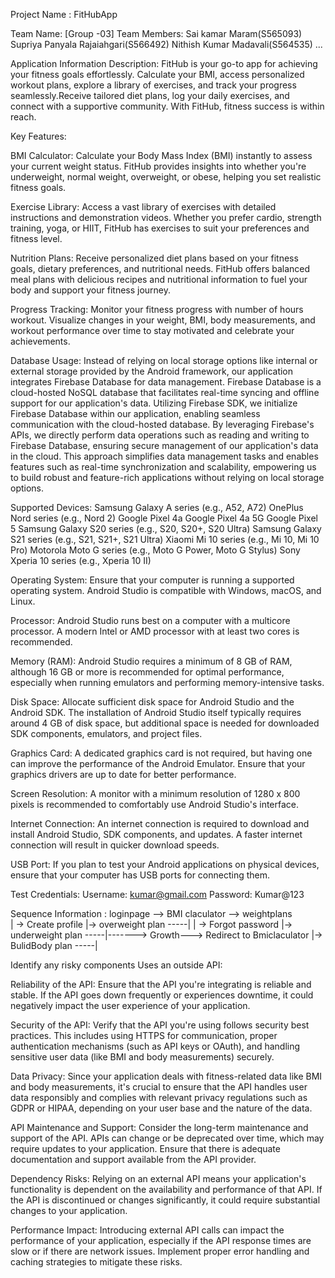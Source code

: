 Project Name : FitHubApp

Team Name: [Group -03]
Team Members:
Sai kamar Maram(S565093) 
Supriya Panyala Rajaiahgari(S566492) 
Nithish Kumar Madavali(S564535) 
...

Application Information
Description: FitHub is your go-to app for achieving your fitness goals effortlessly. Calculate your BMI, access personalized workout plans, explore a library of exercises,
and track your progress seamlessly.Receive tailored diet plans, log your daily exercises, and connect with a supportive community. With FitHub, fitness success is within reach.


Key Features:

BMI Calculator: Calculate your Body Mass Index (BMI) instantly to assess your current weight status. 
FitHub provides insights into whether you're underweight, normal weight, overweight, or obese, helping you set realistic fitness goals.

Exercise Library: Access a vast library of exercises with detailed instructions and demonstration videos. 
Whether you prefer cardio, strength training, yoga, or HIIT, FitHub has exercises to suit your preferences and fitness level.

Nutrition Plans: Receive personalized diet plans based on your fitness goals, dietary preferences, and nutritional needs. 
FitHub offers balanced meal plans with delicious recipes and nutritional information to fuel your body and support your fitness journey.

Progress Tracking: Monitor your fitness progress with number of hours workout. Visualize changes in your weight,
BMI, body measurements, and workout performance over time to stay motivated and celebrate your achievements.


Database Usage: Instead of relying on local storage options like internal or external storage provided by the Android framework, our application integrates Firebase Database for data management.
Firebase Database is a cloud-hosted NoSQL database that facilitates real-time syncing and offline support for our application's data. Utilizing Firebase SDK, we initialize Firebase Database within our application, 
enabling seamless communication with the cloud-hosted database. By leveraging Firebase's APIs, we directly perform data operations such as reading and writing to Firebase Database, 
ensuring secure management of our application's data in the cloud. This approach simplifies data management tasks and enables features such as real-time synchronization and scalability, 
empowering us to build robust and feature-rich applications without relying on local storage options.


Supported Devices:
Samsung Galaxy A series (e.g., A52, A72)
OnePlus Nord series (e.g., Nord 2)
Google Pixel 4a
Google Pixel 4a 5G
Google Pixel 5
Samsung Galaxy S20 series (e.g., S20, S20+, S20 Ultra)
Samsung Galaxy S21 series (e.g., S21, S21+, S21 Ultra)
Xiaomi Mi 10 series (e.g., Mi 10, Mi 10 Pro)
Motorola Moto G series (e.g., Moto G Power, Moto G Stylus)
Sony Xperia 10 series (e.g., Xperia 10 II)

Operating System: Ensure that your computer is running a supported operating system. Android Studio is compatible with Windows, macOS, and Linux.

Processor: Android Studio runs best on a computer with a multicore processor. A modern Intel or AMD processor with at least two cores is recommended.

Memory (RAM): Android Studio requires a minimum of 8 GB of RAM, although 16 GB or more is recommended for optimal performance, especially when running emulators and performing memory-intensive tasks.

Disk Space: Allocate sufficient disk space for Android Studio and the Android SDK. The installation of Android Studio itself typically requires around 4 GB of disk space, but additional space is needed for downloaded SDK components, emulators, and project files.

Graphics Card: A dedicated graphics card is not required, but having one can improve the performance of the Android Emulator. Ensure that your graphics drivers are up to date for better performance.

Screen Resolution: A monitor with a minimum resolution of 1280 x 800 pixels is recommended to comfortably use Android Studio's interface.

Internet Connection: An internet connection is required to download and install Android Studio, SDK components, and updates. A faster internet connection will result in quicker download speeds.

USB Port: If you plan to test your Android applications on physical devices, ensure that your computer has USB ports for connecting them.


Test Credentials:
Username: kumar@gmail.com
Password: Kumar@123


Sequence Information :    loginpage --> BMI claculator --> weightplans  
                              | -> Create profile               |-> overweight plan  -----|
                              | -> Forgot password                   |-> underweight plan -----|-------> Growth---> Redirect to Bmiclaculator 
                                                                |->  BulidBody plan   -----|









Identify any risky components
Uses an outside API: 

Reliability of the API: Ensure that the API you're integrating is reliable and stable. If the API goes down frequently or experiences downtime, 
it could negatively impact the user experience of your application.

Security of the API: Verify that the API you're using follows security best practices. This includes using HTTPS for communication, 
proper authentication mechanisms (such as API keys or OAuth), and handling sensitive user data (like BMI and body measurements) securely.

Data Privacy: Since your application deals with fitness-related data like BMI and body measurements, it's crucial to ensure 
that the API handles user data responsibly and complies with relevant privacy regulations such as GDPR or HIPAA, depending on your user base and the nature of the data.

API Maintenance and Support: Consider the long-term maintenance and support of the API. APIs can change or be deprecated over time, 
which may require updates to your application. Ensure that there is adequate documentation and support available from the API provider.

Dependency Risks: Relying on an external API means your application's functionality is dependent on the availability and performance of that API.
If the API is discontinued or changes significantly, it could require substantial changes to your application.

Performance Impact: Introducing external API calls can impact the performance of your application, 
especially if the API response times are slow or if there are network issues. Implement proper error handling and caching strategies to mitigate these risks.















